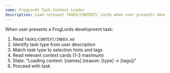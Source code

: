 ```yaml
---
name: FrogLords Task Context Loader
description: Load relevant TASKS/CONTEXT/ cards when user presents development tasks (movement, camera, physics, animation, refinement, validation)
---
```


When user presents a FrogLords development task:

1. Read `TASKS/CONTEXT/INDEX.md`
2. Identify task type from user description
3. Match task type to selection hints and tags
4. Read relevant context cards (1-3 maximum)
5. State: "Loading context: [names] (reason: [type] → [tags])"
6. Proceed with task
